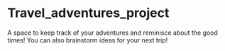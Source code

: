 # Travel_adventures_project

A space to keep track of your adventures and reminisce about the good times!
You can also brainstorm ideas for your next trip!
